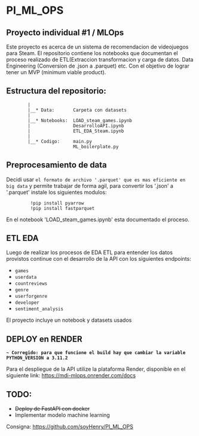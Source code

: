 # PI_ML_OPS
## Proyecto individual #1 / MLOps

Este proyecto es acerca de un sistema de recomendacion de videojuegos para Steam. 
El repositorio contiene los notebooks que documentan el proceso realizado de ETL(Extraccion transformacion y carga de datos. Data Engineering (Conversion de .json a .parquet) etc. 
Con el objetivo de lograr tener un MVP (minimum viable product).

## Estructura del repositorio:
            |
            |__* Data:       Carpeta con datasets
            |
            |__* Notebooks:  LOAD_steam_games.ipynb
            |                DesarrolloAPI.ipynb
            |                ETL_EDA_Steam.ipynb
            |
            |__* Codigo:     main.py
                             ML_boilerplate.py

## Preprocesamiento de data

Decidi usar `el formato de archivo '.parquet' que es mas eficiente en big data` y permite trabajar de forma agil, para convertir 
los '.json' a '.parquet' instale los siguientes modulos: 

             !pip install pyarrow
             !pip install fastparquet

En el notebook 'LOAD_steam_games.ipynb' esta documentado el proceso.

## ETL EDA

Luego de realizar los procesos de EDA ETL para entender los datos provistos continue con el desarrollo de la API
con los siguientes endpoints: 

 + `games`
 + `userdata`
 + `countreviews`
 + `genre`
 + `userforgenre`
 + `developer`
 + `sentiment_analysis`

  El proyecto incluye un notebook y datasets usados

  ## DEPLOY en RENDER

  **`~ Corregido: para que funcione el build hay que cambiar la variable PYTHON_VERSION a 3.11.2`**
  
  Para el despliegue de la API utilize la plataforma Render,
  disponible en el siguiente link: 
  https://mdi-mlops.onrender.com/docs

## TODO:

- ~~Deploy de FastAPI con docker~~
- Implementar modelo machine learning

Consigna:
https://github.com/soyHenry/PI_ML_OPS

